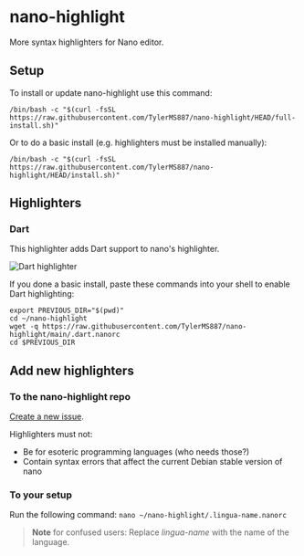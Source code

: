 # nano-highlight

More syntax highlighters for Nano editor.

## Setup

To install or update nano-highlight use this command:

```shell
/bin/bash -c "$(curl -fsSL https://raw.githubusercontent.com/TylerMS887/nano-highlight/HEAD/full-install.sh)"
```

Or to do a basic install (e.g. highlighters must be installed manually):

```shell
/bin/bash -c "$(curl -fsSL https://raw.githubusercontent.com/TylerMS887/nano-highlight/HEAD/install.sh)"
```

## Highlighters

### Dart

This highlighter adds Dart support to nano's highlighter.

![Dart highlighter](https://github.com/TylerMS887/nano-highlight/assets/115214762/36cfb212-6e79-4278-873a-bca8e1eb86cd)

If you done a basic install, paste these commands into your shell to enable Dart highlighting:

```shell
export PREVIOUS_DIR="$(pwd)"
cd ~/nano-highlight
wget -q https://raw.githubusercontent.com/TylerMS887/nano-highlight/main/.dart.nanorc
cd $PREVIOUS_DIR
```

## Add new highlighters

### To the nano-highlight repo

[Create a new issue](https://tinyurl.com/nano-highlight-new-lingua).

Highlighters must not:
* Be for esoteric programming languages (who needs those?)
* Contain syntax errors that affect the current Debian stable version of nano

### To your setup

Run the following command: `nano ~/nano-highlight/.lingua-name.nanorc`

> **Note** for confused users: Replace *lingua-name* with the name of the language.
